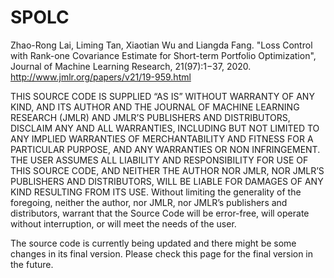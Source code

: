 # SPOLC
Zhao-Rong Lai, Liming Tan, Xiaotian Wu and Liangda Fang. "Loss Control with Rank-one Covariance Estimate for Short-term Portfolio Optimization",  Journal of Machine Learning Research, 21(97):1−37, 2020. 
http://www.jmlr.org/papers/v21/19-959.html

THIS SOURCE CODE IS SUPPLIED “AS IS” WITHOUT WARRANTY OF ANY KIND, AND ITS AUTHOR AND THE JOURNAL OF MACHINE LEARNING RESEARCH (JMLR) AND JMLR’S PUBLISHERS AND DISTRIBUTORS, DISCLAIM ANY AND ALL WARRANTIES, INCLUDING BUT NOT LIMITED TO ANY IMPLIED WARRANTIES OF MERCHANTABILITY AND FITNESS FOR A PARTICULAR PURPOSE, AND ANY WARRANTIES OR NON INFRINGEMENT. THE USER ASSUMES ALL LIABILITY AND RESPONSIBILITY FOR USE OF THIS SOURCE CODE, AND NEITHER THE AUTHOR NOR JMLR, NOR JMLR’S PUBLISHERS AND DISTRIBUTORS, WILL BE LIABLE FOR DAMAGES OF ANY KIND RESULTING FROM ITS USE. Without limiting the generality of the foregoing, neither the author, nor JMLR, nor JMLR’s publishers and distributors, warrant that the Source Code will be error-free, will operate without interruption, or will meet the needs of the user.

The source code is currently being updated and there might be some changes in its final version. Please check this page for the final version in the future.
